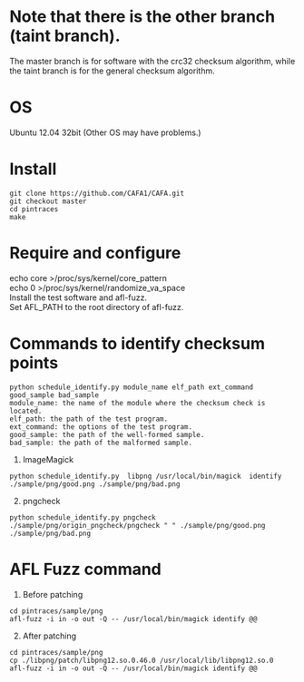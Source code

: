 # Note that there is the other branch (taint branch).   
The master branch is for software with the crc32 checksum algorithm, while the taint branch is for the general checksum algorithm.

# OS
Ubuntu 12.04 32bit (Other OS may have problems.)

# Install
```
git clone https://github.com/CAFA1/CAFA.git  
git checkout master
cd pintraces  
make 
``` 

# Require and configure
echo core >/proc/sys/kernel/core_pattern  
echo 0 >/proc/sys/kernel/randomize_va_space  
Install the test software and afl-fuzz.  
Set  AFL_PATH to the root directory of afl-fuzz.  
   

# Commands to identify checksum points
```
python schedule_identify.py module_name elf_path ext_command good_sample bad_sample
module_name: the name of the module where the checksum check is located.
elf_path: the path of the test program.
ext_command: the options of the test program.
good_sample: the path of the well-formed sample.
bad_sample: the path of the malformed sample.
``` 
1. ImageMagick
``` 
python schedule_identify.py  libpng /usr/local/bin/magick  identify ./sample/png/good.png ./sample/png/bad.png
```
2. pngcheck
```
python schedule_identify.py pngcheck ./sample/png/origin_pngcheck/pngcheck " " ./sample/png/good.png ./sample/png/bad.png
```

# AFL Fuzz command
1. Before patching  
```
cd pintraces/sample/png  
afl-fuzz -i in -o out -Q -- /usr/local/bin/magick identify @@  
```
2. After patching  
```
cd pintraces/sample/png  
cp ./libpng/patch/libpng12.so.0.46.0 /usr/local/lib/libpng12.so.0    
afl-fuzz -i in -o out -Q -- /usr/local/bin/magick identify @@  
```